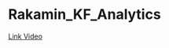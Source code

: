 # Rakamin_KF_Analytics


[Link Video](https://drive.google.com/file/d/1nUv8_DpbbQemC8wacqjMYedZQgUcOJsB/view?usp=sharing)
